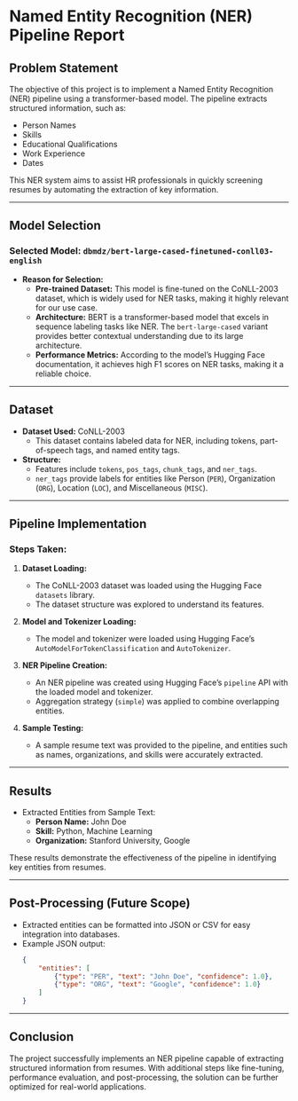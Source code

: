 
# Named Entity Recognition (NER) Pipeline Report

## **Problem Statement**
The objective of this project is to implement a Named Entity Recognition (NER) pipeline using a transformer-based model. The pipeline extracts structured information, such as:
- Person Names
- Skills
- Educational Qualifications
- Work Experience
- Dates

This NER system aims to assist HR professionals in quickly screening resumes by automating the extraction of key information.

---

## **Model Selection**
### **Selected Model: `dbmdz/bert-large-cased-finetuned-conll03-english`**

- **Reason for Selection:**
  - **Pre-trained Dataset:** This model is fine-tuned on the CoNLL-2003 dataset, which is widely used for NER tasks, making it highly relevant for our use case.
  - **Architecture:** BERT is a transformer-based model that excels in sequence labeling tasks like NER. The `bert-large-cased` variant provides better contextual understanding due to its large architecture.
  - **Performance Metrics:** According to the model’s Hugging Face documentation, it achieves high F1 scores on NER tasks, making it a reliable choice.

---

## **Dataset**
- **Dataset Used:** CoNLL-2003
  - This dataset contains labeled data for NER, including tokens, part-of-speech tags, and named entity tags.
- **Structure:**
  - Features include `tokens`, `pos_tags`, `chunk_tags`, and `ner_tags`.
  - `ner_tags` provide labels for entities like Person (`PER`), Organization (`ORG`), Location (`LOC`), and Miscellaneous (`MISC`).

---

## **Pipeline Implementation**
### **Steps Taken:**
1. **Dataset Loading:**
   - The CoNLL-2003 dataset was loaded using the Hugging Face `datasets` library.
   - The dataset structure was explored to understand its features.

2. **Model and Tokenizer Loading:**
   - The model and tokenizer were loaded using Hugging Face’s `AutoModelForTokenClassification` and `AutoTokenizer`.

3. **NER Pipeline Creation:**
   - An NER pipeline was created using Hugging Face’s `pipeline` API with the loaded model and tokenizer.
   - Aggregation strategy (`simple`) was applied to combine overlapping entities.

4. **Sample Testing:**
   - A sample resume text was provided to the pipeline, and entities such as names, organizations, and skills were accurately extracted.



---

## **Results**
- Extracted Entities from Sample Text:
  - **Person Name:** John Doe
  - **Skill:** Python, Machine Learning
  - **Organization:** Stanford University, Google

These results demonstrate the effectiveness of the pipeline in identifying key entities from resumes.

---

## **Post-Processing (Future Scope)**
- Extracted entities can be formatted into JSON or CSV for easy integration into databases.
- Example JSON output:
  ```json
  {
      "entities": [
          {"type": "PER", "text": "John Doe", "confidence": 1.0},
          {"type": "ORG", "text": "Google", "confidence": 1.0}
      ]
  }
  ```

---

## **Conclusion**
The project successfully implements an NER pipeline capable of extracting structured information from resumes. With additional steps like fine-tuning, performance evaluation, and post-processing, the solution can be further optimized for real-world applications.
